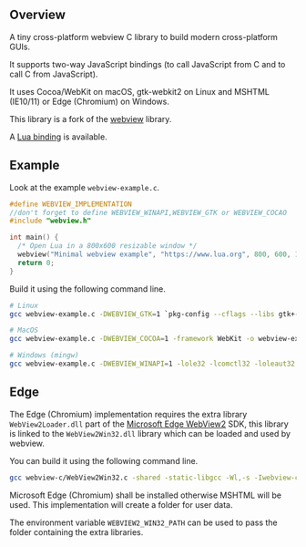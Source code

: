 ## Overview

A tiny cross-platform webview C library to build modern cross-platform GUIs.

It supports two-way JavaScript bindings (to call JavaScript from C and to call C from JavaScript).

It uses Cocoa/WebKit on macOS, gtk-webkit2 on Linux and MSHTML (IE10/11) or Edge (Chromium) on Windows.

This library is a fork of the [webview](https://github.com/zserge/webview/tree/9c1b0a888aa40039d501c1ea9f60b22a076a25ea) library.

A [Lua binding](https://github.com/javalikescript/lua-webview) is available.

## Example

Look at the example `webview-example.c`.

```c
#define WEBVIEW_IMPLEMENTATION
//don't forget to define WEBVIEW_WINAPI,WEBVIEW_GTK or WEBVIEW_COCAO
#include "webview.h"

int main() {
  /* Open Lua in a 800x600 resizable window */
  webview("Minimal webview example", "https://www.lua.org", 800, 600, 1);
  return 0;
}
```

Build it using the following command line.

```bash
# Linux
gcc webview-example.c -DWEBVIEW_GTK=1 `pkg-config --cflags --libs gtk+-3.0 webkit2gtk-4.0` -o webview-example

# MacOS
gcc webview-example.c -DWEBVIEW_COCOA=1 -framework WebKit -o webview-example

# Windows (mingw)
gcc webview-example.c -DWEBVIEW_WINAPI=1 -lole32 -lcomctl32 -loleaut32 -luuid -lgdi32 -o webview-example.exe
```

## Edge

The Edge (Chromium) implementation requires the extra library `WebView2Loader.dll`
part of the [Microsoft Edge WebView2](https://docs.microsoft.com/en-gb/microsoft-edge/hosting/webview2) SDK,
this library is linked to the `WebView2Win32.dll` library which can be loaded and used by webview.

You can build it using the following command line.

```bash
gcc webview-c/WebView2Win32.c -shared -static-libgcc -Wl,-s -Iwebview-c -Iwebview-c/ms.webview2.0.8.355/include -Lwebview-c/ms.webview2.0.8.355/x64 -lWebView2Loader -o WebView2Win32.dll
```

Microsoft Edge (Chromium) shall be installed otherwise MSHTML will be used. This implementation will create a folder for user data.

The environment variable `WEBVIEW2_WIN32_PATH` can be used to pass the folder containing the extra libraries.

